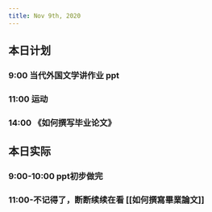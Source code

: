 ```yaml
---
title: Nov 9th, 2020
---
```


## 本日计划
### 9:00 当代外国文学讲作业 ppt
### 11:00 运动
### 14:00 《如何撰写毕业论文》
## 本日实际
### 9:00-10:00 ppt初步做完
### 11:00-不记得了，断断续续在看 [[如何撰寫畢業論文]]
###
### 
